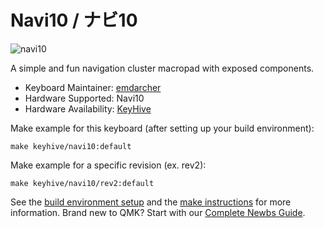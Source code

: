 # Navi10 / ナビ10

![navi10](https://i.imgur.com/QpFCMFd.jpg)

A simple and fun navigation cluster macropad with exposed components.

* Keyboard Maintainer: [emdarcher](https://github.com/emdarcher)
* Hardware Supported: Navi10
* Hardware Availability: [KeyHive](https://www.keyhive.xyz/)

Make example for this keyboard (after setting up your build environment):

    make keyhive/navi10:default

Make example for a specific revision (ex. rev2):

    make keyhive/navi10/rev2:default

See the [build environment setup](https://docs.qmk.fm/#/getting_started_build_tools) and the [make instructions](https://docs.qmk.fm/#/getting_started_make_guide) for more information. Brand new to QMK? Start with our [Complete Newbs Guide](https://docs.qmk.fm/#/newbs).
